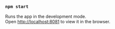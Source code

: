 ### `npm start`

Runs the app in the development mode.<br />
Open [http://localhost:8081](http://localhost:8081) to view it in the browser.